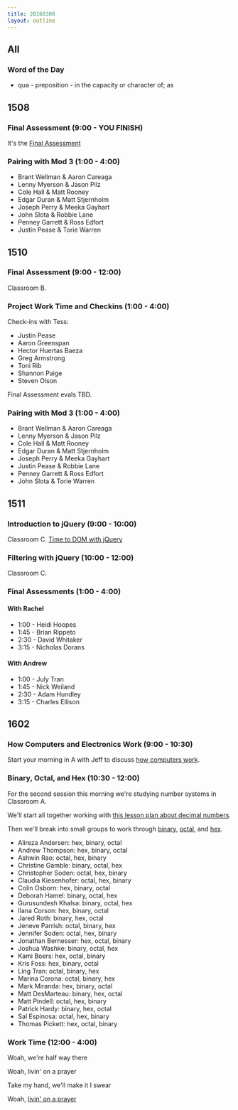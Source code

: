 ```yaml
---
title: 20160308
layout: outline
---
```


## All

### Word of the Day

* qua - preposition - in the capacity or character of; as


## 1508

### Final Assessment (9:00 - YOU FINISH)

It's the [Final Assessment](https://www.youtube.com/watch?v=9jK-NcRmVcw)

### Pairing with Mod 3 (1:00 - 4:00)

* Brant Wellman & Aaron Careaga
* Lenny Myerson & Jason Pilz
* Cole Hall & Matt Rooney
* Edgar Duran & Matt Stjernholm
* Joseph Perry & Meeka Gayhart
* John Slota & Robbie Lane
* Penney Garrett & Ross Edfort
* Justin Pease & Torie Warren

## 1510

### Final Assessment (9:00 - 12:00)

Classroom B.

### Project Work Time and Checkins (1:00 - 4:00)

Check-ins with Tess:

* Justin Pease
* Aaron Greenspan
* Hector Huertas Baeza
* Greg Armstrong
* Toni Rib
* Shannon Paige
* Steven Olson

Final Assessment evals TBD.

### Pairing with Mod 3 (1:00 - 4:00)

* Brant Wellman & Aaron Careaga
* Lenny Myerson & Jason Pilz
* Cole Hall & Matt Rooney
* Edgar Duran & Matt Stjernholm
* Joseph Perry & Meeka Gayhart
* Justin Pease & Robbie Lane
* Penney Garrett & Ross Edfort
* John Slota & Torie Warren

## 1511

### Introduction to jQuery (9:00 - 10:00)

Classroom C. [Time to DOM with jQuery](https://github.com/turingschool/lesson_plans/blob/master/ruby_02-web_applications_with_ruby/introduction_to_jquery.markdown)

### Filtering with jQuery (10:00 - 12:00)

Classroom C.

### Final Assessments (1:00 - 4:00)

#### With Rachel

* 1:00 - Heidi Hoopes
* 1:45 - Brian Rippeto
* 2:30 - David Whitaker
* 3:15 - Nicholas Dorans

#### With Andrew

* 1:00 - July Tran
* 1:45 - Nick Weiland
* 2:30 - Adam Hundley
* 3:15 - Charles Ellison

## 1602

### How Computers and Electronics Work (9:00 - 10:30)

Start your morning in A with Jeff to discuss [how computers work](https://github.com/turingschool/lesson_plans/blob/master/ruby_01-object_oriented_programming_with_ruby/how_computers_work.markdown).

### Binary, Octal, and Hex (10:30 - 12:00)

For the second session this morning we're studying number systems in Classroom A.

We'll start all together working with [this lesson plan about decimal numbers](https://github.com/turingschool/lesson_plans/blob/master/ruby_01-object_oriented_programming_with_ruby/number_systems.markdown).

Then we'll break into small groups to work through [binary](https://github.com/turingschool/lesson_plans/blob/master/ruby_01-object_oriented_programming_with_ruby/number_systems-binary.markdown), [octal](https://github.com/turingschool/lesson_plans/blob/master/ruby_01-object_oriented_programming_with_ruby/number_systems-octal.markdown), and [hex](https://github.com/turingschool/lesson_plans/blob/master/ruby_01-object_oriented_programming_with_ruby/number_systems-hexadecimal.markdown).

* Alireza Andersen: hex, binary, octal
* Andrew Thompson: hex, binary, octal
* Ashwin Rao: octal, hex, binary
* Christine Gamble: binary, octal, hex
* Christopher Soden: octal, hex, binary
* Claudia Kiesenhofer: octal, hex, binary
* Colin Osborn: hex, binary, octal
* Deborah Hamel: binary, octal, hex
* Gurusundesh Khalsa: binary, octal, hex
* Ilana Corson: hex, binary, octal
* Jared Roth: binary, hex, octal
* Jeneve Parrish: octal, binary, hex
* Jennifer Soden: octal, hex, binary
* Jonathan Bernesser: hex, octal, binary
* Joshua Washke: binary, octal, hex
* Kami Boers: hex, octal, binary
* Kris Foss: hex, binary, octal
* Ling Tran: octal, binary, hex
* Marina Corona: octal, binary, hex
* Mark Miranda: hex, binary, octal
* Matt DesMarteau: binary, hex, octal
* Matt Pindell: octal, hex, binary
* Patrick Hardy: binary, hex, octal
* Sal Espinosa: octal, hex, binary
* Thomas Pickett: hex, octal, binary

### Work Time (12:00 - 4:00)

Woah, we're half way there

Woah, livin' on a prayer

Take my hand, we'll make it I swear

Woah, [livin' on a prayer](https://www.youtube.com/watch?v=lDK9QqIzhwk)
